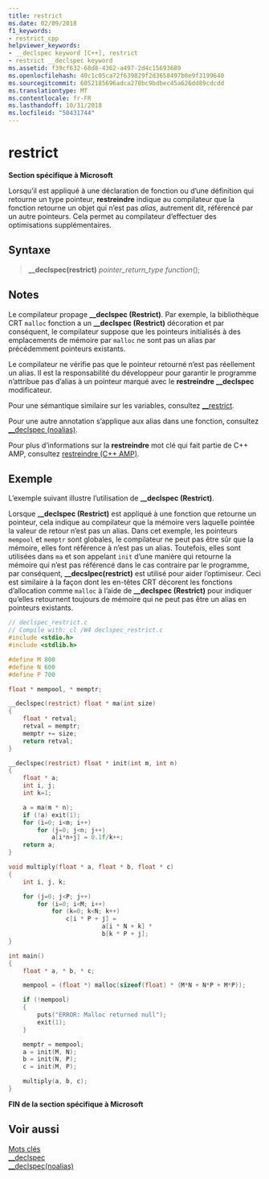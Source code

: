 ```yaml
---
title: restrict
ms.date: 02/09/2018
f1_keywords:
- restrict_cpp
helpviewer_keywords:
- __declspec keyword [C++], restrict
- restrict __declspec keyword
ms.assetid: f39cf632-68d8-4362-a497-2d4c15693689
ms.openlocfilehash: 40c1c05ca72f639829f2d3658497b0e9f3199640
ms.sourcegitcommit: 6052185696adca270bc9bdbec45a626dd89cdcdd
ms.translationtype: MT
ms.contentlocale: fr-FR
ms.lasthandoff: 10/31/2018
ms.locfileid: "50431744"
---
```

# <a name="restrict"></a>restrict

**Section spécifique à Microsoft**

Lorsqu’il est appliqué à une déclaration de fonction ou d’une définition qui retourne un type pointeur, **restreindre** indique au compilateur que la fonction retourne un objet qui n’est pas *alias*, autrement dit, référencé par un autre pointeurs. Cela permet au compilateur d’effectuer des optimisations supplémentaires.

## <a name="syntax"></a>Syntaxe

> **__declspec(restrict)** *pointer_return_type* *function*();

## <a name="remarks"></a>Notes

Le compilateur propage **__declspec (Restrict)**. Par exemple, la bibliothèque CRT `malloc` fonction a un **__declspec (Restrict)** décoration et par conséquent, le compilateur suppose que les pointeurs initialisés à des emplacements de mémoire par `malloc` ne sont pas un alias par précédemment pointeurs existants.

Le compilateur ne vérifie pas que le pointeur retourné n’est pas réellement un alias. Il est la responsabilité du développeur pour garantir le programme n’attribue pas d’alias à un pointeur marqué avec le **restreindre __declspec** modificateur.

Pour une sémantique similaire sur les variables, consultez [__restrict](../cpp/extension-restrict.md).

Pour une autre annotation s’applique aux alias dans une fonction, consultez [__declspec (noalias)](../cpp/noalias.md).

Pour plus d’informations sur la **restreindre** mot clé qui fait partie de C++ AMP, consultez [restreindre (C++ AMP)](../cpp/restrict-cpp-amp.md).

## <a name="example"></a>Exemple

L’exemple suivant illustre l’utilisation de **__declspec (Restrict)**.

Lorsque **__declspec (Restrict)** est appliqué à une fonction que retourne un pointeur, cela indique au compilateur que la mémoire vers laquelle pointée la valeur de retour n’est pas un alias. Dans cet exemple, les pointeurs `mempool` et `memptr` sont globales, le compilateur ne peut pas être sûr que la mémoire, elles font référence à n’est pas un alias. Toutefois, elles sont utilisées dans `ma` et son appelant `init` d’une manière qui retourne la mémoire qui n’est pas référencé dans le cas contraire par le programme, par conséquent, **__decslpec(restrict)** est utilisé pour aider l’optimiseur. Ceci est similaire à la façon dont les en-têtes CRT décorent les fonctions d’allocation comme `malloc` à l’aide de **__declspec (Restrict)** pour indiquer qu’elles retournent toujours de mémoire qui ne peut pas être un alias en pointeurs existants.

```C
// declspec_restrict.c
// Compile with: cl /W4 declspec_restrict.c
#include <stdio.h>
#include <stdlib.h>

#define M 800
#define N 600
#define P 700

float * mempool, * memptr;

__declspec(restrict) float * ma(int size)
{
    float * retval;
    retval = memptr;
    memptr += size;
    return retval;
}

__declspec(restrict) float * init(int m, int n)
{
    float * a;
    int i, j;
    int k=1;

    a = ma(m * n);
    if (!a) exit(1);
    for (i=0; i<m; i++)
        for (j=0; j<n; j++)
            a[i*n+j] = 0.1f/k++;
    return a;
}

void multiply(float * a, float * b, float * c)
{
    int i, j, k;

    for (j=0; j<P; j++)
        for (i=0; i<M; i++)
            for (k=0; k<N; k++)
                c[i * P + j] =
                          a[i * N + k] *
                          b[k * P + j];
}

int main()
{
    float * a, * b, * c;

    mempool = (float *) malloc(sizeof(float) * (M*N + N*P + M*P));

    if (!mempool)
    {
        puts("ERROR: Malloc returned null");
        exit(1);
    }

    memptr = mempool;
    a = init(M, N);
    b = init(N, P);
    c = init(M, P);

    multiply(a, b, c);
}
```

**FIN de la section spécifique à Microsoft**

## <a name="see-also"></a>Voir aussi

[Mots clés](../cpp/keywords-cpp.md)<br/>
[__declspec](../cpp/declspec.md)<br/>
[__declspec(noalias)](../cpp/noalias.md)
